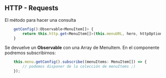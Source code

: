 ## HTTP - Requests

El método para hacer una consulta
```typescript
    getConfig():Observable<MenuItem[]> {
        return this.http.get<MenuItem[]>(this.menuURL, hero, httpOptions);
    }
```

Se devuelve un **Observable** con una Array de MenuItem. En el componente podremos subscribirnos:

```typescript
    this.menu.getConfig().subscribe((menuItems: MenuItem[]) => {
        // podemos disponer de la colección de menuItems ;)
    });
```




